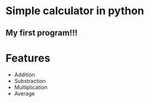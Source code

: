 # Simple calculator in python

## My first program!!!

# Features

- Addition
- Substraction
- Multiplication
- Average
